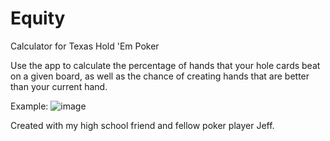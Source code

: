 # Equity
Calculator for Texas Hold 'Em Poker

Use the app to calculate the percentage of hands that your hole cards beat on a given board, as well as the chance of creating hands that are better than your current hand.

Example:
![image](https://github.com/adammotts/Equity/assets/122937892/7d75ecf9-8776-46a3-aa5e-ba03e5acfb9a)

Created with my high school friend and fellow poker player Jeff.
